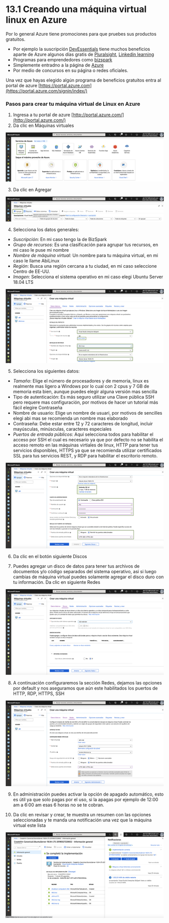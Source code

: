 # 13.1 Creando una máquina virtual linux en Azure

Por lo general Azure tiene promociones para que pruebes sus productos gratuitos. 

* Por ejemplo la suscripción [DevEssentials](https://visualstudio.microsoft.com/es/dev-essentials/) tiene muchos beneficios aparte de Azure algunos días gratis de [Pluralsight](https://www.pluralsight.com), [Linkedin learning](https://www.linkedin.com/learning/me)
* Programas para emprendedores como [bizspark](https://startups.microsoft.com/es-es/) 
* Simplemente entradno a la página de [Azure](https://azure.microsoft.com/es-es/)
* Por medio de concursos en su página o redes oficiales.

Una vez que hayas elegido algún programa de beneficios gratuitos entra al portal de azure [https://portal.azure.com](https://portal.azure.com/signin/index/)

### Pasos para crear tu máquina virtual de Linux en Azure

1. Ingresa a tu portal de azure [http://portal.azure.com/](http://portal.azure.com/)
2. Da clic en Máquinas virtuales

![](../.gitbook/assets/image%20%28275%29.png)

3. Da clic en Agregar

![](../.gitbook/assets/image%20%2896%29.png)

4. Selecciona los datos generales:

* _Suscripción_: En mi caso tengo la de BizSpark
* _Grupo de recursos_: Es una clasificación para agrupar tus recursos, en mi caso le puse mi nombre
* _Nombre de máquina virtual:_ Un nombre para tu máquina virtual, en mi caso le llame AbiLinux
* _Región_: Busca una región cercana a tu ciudad, en mi caso seleccione Centro de EE-UU.
* _Imagen_: Selecciona el sistema operativo en mi caso elegi Ubuntu Server 18.04 LTS

![](../.gitbook/assets/image%20%28278%29.png)

5. Selecciona los siguientes datos:

* _Tamaño_: Elige el número de procesadores y de memoria, linux es realmente mas ligero a Windows por lo cual con 2 cpus y 7 GB de memoria esta bien, aunque puedes elegir alguna versión mas sencilla 
* Tipo de autenticación: Es más seguro utilizar una Clave pública SSH pero requere mas configuración, por motivos de hacer un tutorial más fácil elegire Contraseña
* Nombre de usuario: Elige un nombre de usuari, por motivos de sencilles elegi abi mas se recomienda un nombre mas elaborado
* Contraseña: Debe estar entre 12 y 72 caracteres de longitud, incluir mayúsculas, minúsculas, caracteres especiales
* _Puertos de entrada públicos_: Aquí selecciona todos para habilitar el acceso por SSH el cual es necesario ya que por defecto no se habilita el acceso remoto en las máquinas virtiales de linux, HTTP para tener tus servicios disponibles, HTTPS ya que se recomienda utilizar certificados SSL para tus servicios REST, y RDP para habilitar el escritorio remoto.

![](../.gitbook/assets/image%20%28188%29.png)

6. Da clic en el botón siguiente Discos

7. Puedes agregar un disco de datos para tener tus archivos de documentos y/o código separados del sistema operativo, asi si luego cambias de máquina virtual puedes solamente agregar el disco duro con tu información. Da clic en siguiente Redes

![](../.gitbook/assets/image%20%28199%29.png)

8. A continuación configuraremos la sección Redes, dejamos las opciones por default y nos aseguramos que aún este habilitados los puertos de HTTP, RDP, HTTPS, SSH

![](../.gitbook/assets/image%20%285%29.png)

9. En administración puedes activar la opción de apagado automático, esto es útil ya que solo pagas por el uso, si la apagas por ejemplo de 12:00 am a 6:00 am esas 6 horas no se te cobran.

10. Da clic en revisar y crear, te muestra un resumen con las opciones seleccionadas y te manda una notificación una vez que la máquina virtual este lista

![](../.gitbook/assets/image%20%28276%29.png)

